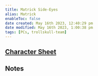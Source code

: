```yaml
---
title: Matrick Side-Eyes
alias: Matrick
enableToc: false
date created: May 16th 2023, 12:40:29 pm
date modified: May 16th 2023, 1:00:38 pm
tags: [PCs, trollskull-team]
---
```

## [Character Sheet](https://www.dndbeyond.com/characters/47957494)

## Notes
